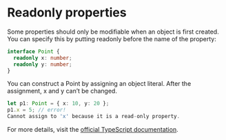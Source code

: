 # Readonly properties

Some properties should only be modifiable when an object is first created. You can specify this by putting readonly before the name of the property:

```ts
interface Point {
  readonly x: number;
  readonly y: number;
}
```

You can construct a Point by assigning an object literal. After the assignment, x and y can’t be changed.

```ts
let p1: Point = { x: 10, y: 20 };
p1.x = 5; // error!
Cannot assign to 'x' because it is a read-only property.
```

For more details, visit the [official TypeScript documentation](https://www.typescriptlang.org/docs/handbook/interfaces.html#readonly-properties).